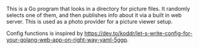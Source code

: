 This is a Go program that looks in a directory for picture files. 
It randomly selects one of them, and then publishes info about it 
via a built in web server. 
This is used as a photo provider for a picture viewer setup. 

Config functions is inspired by https://dev.to/koddr/let-s-write-config-for-your-golang-web-app-on-right-way-yaml-5ggp.


